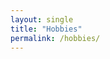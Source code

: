 ```yaml
---
layout: single
title: "Hobbies"
permalink: /hobbies/
---
```




<div id="hobbies-flowchart"
     class="w-full rounded-2xl shadow-lg border border-gray-200 dark:border-gray-700"
     style="
        min-height: 600px;
        height:100%;
        width:calc(100vw - (100vw - 100%));
        margin-left:calc(50% - 50vw + (100vw - 100%)/2);
     ">
</div>